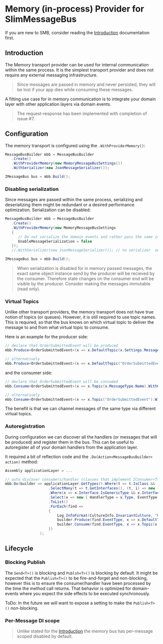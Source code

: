# Memory (in-process) Provider for SlimMessageBus

If you are new to SMB, consider reading the [Introduction](intro.md) documentation first.

## Introduction

The Memory transport provider can be used for internal communication within the same process. It is the simplest transport provider and does not require any external messaging infrastructure. 

> Since messages are passed in memory and never persisted, they will be lost if your app dies while consuming these messages.

A fitting use case for in memory communication is to integrate your domain layer with other application layers via domain events.

> The request-response has been implemented with completion of issue #7.

## Configuration

The memory transport is configured using the `.WithProviderMemory()`:

```cs
MessageBusBuilder mbb = MessageBusBuilder
   .Create()
   .WithProviderMemory(new MemoryMessageBusSettings())
   .WithSerializer(new JsonMessageSerializer());

IMessageBus bus = mbb.Build();
```

### Disabling serialization

Since messages are passed within the same process, serializing and deserializing them might be redundant or a desired performance optimization. Serialization can be disabled:

```cs
MessageBusBuilder mbb = MessageBusBuilder
   .Create()
   .WithProviderMemory(new MemoryMessageBusSettings
   {
      // Do not serialize the domain events and rather pass the same instance across handlers (faster 
      EnableMessageSerialization = false
   });
   //.WithSerializer(new JsonMessageSerializer()); // no serializer  needed

IMessageBus bus = mbb.Build();
```

> When serialization is disabled for in memory passed messages, the exact same object instance send by the producer will be recieved by the consumer. Therefore state changes on the consumer end will be visible by the producer. Consider making the messages immutable (read only).

### Virtual Topics

Unlike other transport providers, the memory transport does not have true notion of topics (or queues). However, it is still required to use topic names. This is required, so that the bus knows on which virtual topic to deliver the message to and from what virtual topic to consume.

Here is an example for the producer side:

```cs
// declare that OrderSubmittedEvent will be produced
mbb.Produce<OrderSubmittedEvent>(x => x.DefaultTopic(x.Settings.MessageType.Name));

// alternatively
mbb.Produce<OrderSubmittedEvent>(x => x.DefaultTopic("OrderSubmittedEvent"));
```

and the consumer side:

```cs
// declare that OrderSubmittedEvent will be consumed
mbb.Consume<OrderSubmittedEvent>(x => x.Topic(x.MessageType.Name).WithConsumer<OrderSubmittedHandler>());

// alternatively
mbb.Consume<OrderSubmittedEvent>(x => x.Topic("OrderSubmittedEvent").WithConsumer<OrderSubmittedHandler>());
```

The benefit is that we can channel messages of the same type via different virtual topics.

### Autoregistration

During configuration we can discover all the handlers (or messages that will be produced) and register them in the bus. This can be useful to autoregister all of your domain handlers from the application layer. 

It required a bit of reflection code and the `.Do(Action<MessageBusBuilder> action)` method:

```cs
Assembly applicationLayer = ...

// auto discover consumers/handler (classes that implement IConsumer<T>) in the applicationLayer assembly and register with the bus
mbb.Do(builder => applicationLayer.GetTypes().Where(t => t.IsClass && !t.IsAbstract)
                    .SelectMany(t => t.GetInterfaces(), (t, i) => new { Type = t, Interface = i })
                    .Where(x => x.Interface.IsGenericType && x.Interface.GetGenericTypeDefinition() == typeof(IConsumer<>))
                    .Select(x => new { HandlerType = x.Type, EventType = x.Interface.GetGenericArguments()[0] })
                    .ToList()
                    .ForEach(find =>
                    {
                        Log.InfoFormat(CultureInfo.InvariantCulture, "Registering {0} in the bus", find.EventType);
                        builder.Produce(find.EventType, x => x.DefaultTopic(x.Settings.MessageType.Name));
                        builder.Consume(find.EventType, x => x.Topic(x.MessageType.Name).WithConsumer(find.HandlerType));
                    })
                );
```

## Lifecycle

### Blocking Publish

The `Send<T>()` is blocking and `Publsh<T>()` is blocking by default. 
It might be expected that the `Publish<T>()` to be fire-and-forget and non-blocking, however this is to ensure the consumer/handler have been processed by the time the method call returns. That behavior is optimized for domain-events where you expect the side effects to be executed synchronously.

ToDo: In the future we will want to expose a setting to make the `Publish<T>()` non-blocking.

### Per-Message DI scope

> Unlike stated for the [Introduction](intro.md) the memory bus has per-message scoped disabled by default.

